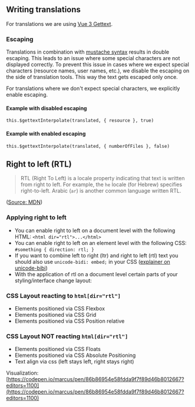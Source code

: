 ## Writing translations

For translations we are using [Vue 3 Gettext](https://jshmrtn.github.io/vue3-gettext/).

### Escaping

Translations in combination with [mustache syntax](https://mustache.github.io/) results in double escaping. This leads to an issue where some special characters are not displayed correctly. To prevent this issue in cases where we expect special characters (resource names, user names, etc.), we disable the escaping on the side of translation tools. This way the text gets escaped only once.

For translations where we don't expect special characters, we explicitly enable escaping.

#### Example with disabled escaping

`this.$gettextInterpolate(translated, { resource }, true)`

#### Example with enabled escaping

`this.$gettextInterpolate(translated, { numberOfFiles }, false)`

## Right to left (RTL)

> RTL (Right To Left) is a locale property indicating that text is written from right to left. For example, the `he` locale (for Hebrew) specifies right-to-left. Arabic (`ar`) is another common language written RTL.

([Source: MDN](https://developer.mozilla.org/en-US/docs/Glossary/rtl))

### Applying right to left

- You can enable right to left on a document level with the following HTML: `<html dir="rtl">...</html>`
- You can enable right to left on an element level with the following CSS: `#something { direction: rtl; }`
- If you want to combine left to right (ltr) and right to left (rtl) text you should also use `unicode-bidi: embed;` in your CSS ([explainer on unicode-bibi](https://developer.mozilla.org/en-US/docs/Web/CSS/unicode-bidi))
- With the application of rtl on a document level certain parts of your styling/interface change layout:

### CSS Layout reacting to `html[dir="rtl"]`

- Elements positioned via CSS Flexbox
- Elements positioned via CSS Grid
- Elements positioned via CSS Position relative

### CSS Layout NOT reacting `html[dir="rtl"]`

- Elements positioned via CSS Floats
- Elements positioned via CSS Absolute Positioning
- Text align via css (left stays left, right stays right)

Visualization: [https://codepen.io/marcus/pen/86b86954e58fdda9f7f89d46b8012667?editors=1100](https://codepen.io/marcus/pen/86b86954e58fdda9f7f89d46b8012667?editors=1100)
